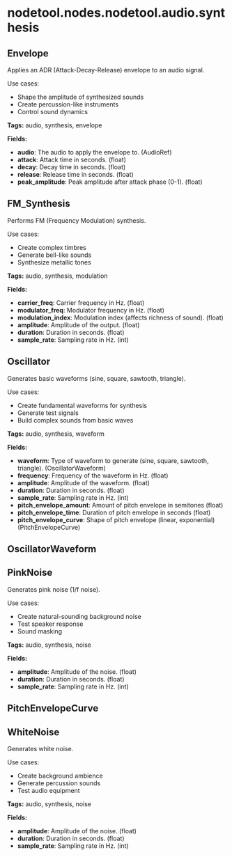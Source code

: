 # nodetool.nodes.nodetool.audio.synthesis

## Envelope

Applies an ADR (Attack-Decay-Release) envelope to an audio signal.

Use cases:
- Shape the amplitude of synthesized sounds
- Create percussion-like instruments
- Control sound dynamics

**Tags:** audio, synthesis, envelope

**Fields:**
- **audio**: The audio to apply the envelope to. (AudioRef)
- **attack**: Attack time in seconds. (float)
- **decay**: Decay time in seconds. (float)
- **release**: Release time in seconds. (float)
- **peak_amplitude**: Peak amplitude after attack phase (0-1). (float)


## FM_Synthesis

Performs FM (Frequency Modulation) synthesis.

Use cases:
- Create complex timbres
- Generate bell-like sounds
- Synthesize metallic tones

**Tags:** audio, synthesis, modulation

**Fields:**
- **carrier_freq**: Carrier frequency in Hz. (float)
- **modulator_freq**: Modulator frequency in Hz. (float)
- **modulation_index**: Modulation index (affects richness of sound). (float)
- **amplitude**: Amplitude of the output. (float)
- **duration**: Duration in seconds. (float)
- **sample_rate**: Sampling rate in Hz. (int)


## Oscillator

Generates basic waveforms (sine, square, sawtooth, triangle).

Use cases:
- Create fundamental waveforms for synthesis
- Generate test signals
- Build complex sounds from basic waves

**Tags:** audio, synthesis, waveform

**Fields:**
- **waveform**: Type of waveform to generate (sine, square, sawtooth, triangle). (OscillatorWaveform)
- **frequency**: Frequency of the waveform in Hz. (float)
- **amplitude**: Amplitude of the waveform. (float)
- **duration**: Duration in seconds. (float)
- **sample_rate**: Sampling rate in Hz. (int)
- **pitch_envelope_amount**: Amount of pitch envelope in semitones (float)
- **pitch_envelope_time**: Duration of pitch envelope in seconds (float)
- **pitch_envelope_curve**: Shape of pitch envelope (linear, exponential) (PitchEnvelopeCurve)


## OscillatorWaveform

## PinkNoise

Generates pink noise (1/f noise).

Use cases:
- Create natural-sounding background noise
- Test speaker response
- Sound masking

**Tags:** audio, synthesis, noise

**Fields:**
- **amplitude**: Amplitude of the noise. (float)
- **duration**: Duration in seconds. (float)
- **sample_rate**: Sampling rate in Hz. (int)


## PitchEnvelopeCurve

## WhiteNoise

Generates white noise.

Use cases:
- Create background ambience
- Generate percussion sounds
- Test audio equipment

**Tags:** audio, synthesis, noise

**Fields:**
- **amplitude**: Amplitude of the noise. (float)
- **duration**: Duration in seconds. (float)
- **sample_rate**: Sampling rate in Hz. (int)


